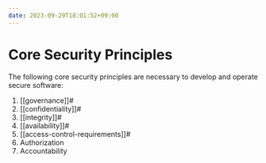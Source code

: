 ```yaml
---
date: 2023-09-29T18:01:52+09:00
---
```


# Core Security Principles

The following core security principles are necessary to develop and operate
secure software:

1.  [[governance]]#
2.  [[confidentiality]]#
3.  [[integrity]]#
4.  [[availability]]#
5.  [[access-control-requirements]]#
6.  Authorization
7.  Accountability
